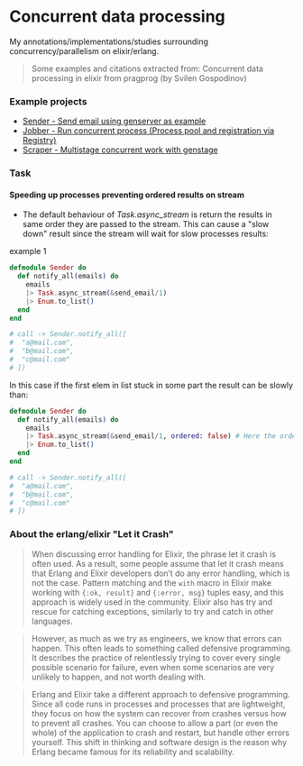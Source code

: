 Concurrent data processing
===

My annotations/implementations/studies surrounding concurrency/parallelism on elixir/erlang.

> Some examples and citations extracted from: Concurrent data processing in elixir from pragprog (by Svilen Gospodinov)

### Example projects
- [Sender - Send email using genserver as example](sender/)
- [Jobber - Run concurrent process (Process pool and registration via Registry)](jobber/)
- [Scraper - Multistage concurrent work with genstage](scraper/)

### Task

#### Speeding up processes preventing ordered results on stream
- The default behaviour of *Task.async_stream* is return the results in same order they are passed to the stream. This can cause a "slow down" result since the stream will wait for slow processes results:

example 1
```elixir
defmodule Sender do
  def notify_all(emails) do
    emails
    |> Task.async_stream(&send_email/1)
    |> Enum.to_list()
  end
end

# call -> Sender.notify_all([
#  "a@mail.com",
#  "b@mail.com",
#  "c@mail.com"
# ])
```

In this case if the first elem in list stuck in some part the result can be slowly than:

```elixir
defmodule Sender do
  def notify_all(emails) do
    emails
    |> Task.async_stream(&send_email/1, ordered: false) # Here the ordered key prevents the stream slow down, ignoring the "wait" processes in order
    |> Enum.to_list()
  end
end

# call -> Sender.notify_all([
#  "a@mail.com",
#  "b@mail.com",
#  "c@mail.com"
# ])
```

### About the erlang/elixir "Let it Crash"

> When discussing error handling for Elixir, the phrase let it crash is often used.
As a result, some people assume that let it crash means that Erlang and Elixir
developers don’t do any error handling, which is not the case. Pattern
matching and the `with` macro in Elixir make working with `{:ok, result}` and `{:error,
msg}` tuples easy, and this approach is widely used in the community. Elixir
also has try and rescue for catching exceptions, similarly to try and catch in
other languages.

> However, as much as we try as engineers, we know that errors can happen.
This often leads to something called defensive programming. It describes the
practice of relentlessly trying to cover every single possible scenario for failure,
even when some scenarios are very unlikely to happen, and not worth dealing
with.

> Erlang and Elixir take a different approach to defensive programming. Since
all code runs in processes and processes that are lightweight, they focus on
how the system can recover from crashes versus how to prevent all crashes.
You can choose to allow a part (or even the whole) of the application to crash
and restart, but handle other errors yourself. This shift in thinking and software
design is the reason why Erlang became famous for its reliability and
scalability.
